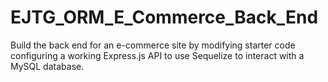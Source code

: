 # EJTG_ORM_E_Commerce_Back_End
Build the back end for an e-commerce site by modifying starter code configuring a working Express.js API to use Sequelize to interact with a MySQL database.
